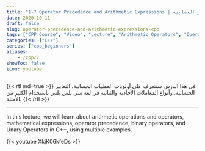 ```yaml
---
title: "1-7 Operator Precedence and Arithmetic Expressions | أولويات العمليات والتعابير الحسابية"
date: 2020-10-11
draft: false
slug: operator-precedence-and-arithmetic-expressions-cpp
tags: ["CPP Course", "Video", "Lecture", "Arithmetic Operators", "Operator Precedence", "Arithmetic Expressions"]
categories: ["C++"]
series: ["cpp_beginners"]
aliases:
    - /cpp/7
showToc: false
icon: youtube
---
```


{{< rtl md=true >}}
في هذا الدرس سنتعرف على أولويات العمليات الحسابية، التعابير الحسابية، وأنواع المعاملات الأحادية والثنائية في لغة سي بلس بلس
باستخدام الكثير من الأمثلة.
{{< /rtl >}}

---

In this lecture, we will learn about arithmetic operations and operators, mathematical expressions, operator precedence,
binary operators, and Unary Operators in C++, using multiple examples.


{{< youtube XkjK06kfeDs >}}